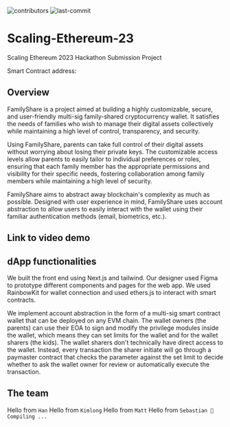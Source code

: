 ![contributors](https://img.shields.io/github/contributors/hanpham32/Scaling-Ethereum-23)
![last-commit](https://img.shields.io/github/last-commit/hanpham32/Scaling-Ethereum-23)

# Scaling-Ethereum-23
Scaling Ethereum 2023 Hackathon Submission Project

Smart Contract address:

## Overview
FamilyShare is a project aimed at building a highly customizable, secure, and user-friendly multi-sig family-shared cryptocurrency wallet. It satisfies the needs of families who wish to manage their digital assets collectively while maintaining a high level of control, transparency, and security.

Using FamilyShare, parents can take full control of their digital assets without worrying about losing their private keys. The customizable access levels allow parents to easily tailor to individual preferences or roles, ensuring that each family member has the appropriate permissions and visibility for their specific needs, fostering collaboration among family members while maintaining a high level of security. 

FamilyShare aims to abstract away blockchain's complexity as much as possible. Designed with user experience in mind, FamilyShare uses account abstraction to allow users to easily interact with the wallet using their familiar authentication methods (email, biometrics, etc.).

## Link to video demo

## dApp functionalities
We built the front end using Next.js and tailwind. Our designer used Figma to prototype different components and pages for the web app. We used RainbowKit for wallet connection and used ethers.js to interact with smart contracts.

We implement account abstraction in the form of a multi-sig smart contract wallet that can be deployed on any EVM chain. The wallet owners (the parents) can use their EOA to sign and modify the privilege modules inside the wallet, which means they can set limits for the wallet and for the wallet sharers (the kids). The wallet sharers don't technically have direct access to the wallet. Instead, every transaction the sharer initiate will go through a paymaster contract that checks the parameter against the set limit to decide whether to ask the wallet owner for review or automatically execute the transaction.

## The team
Hello from `Han`
Hello from `Kimlong`
Hello from `Matt`
Hello from `Sebastian 🫶`
`Compiling ...`
